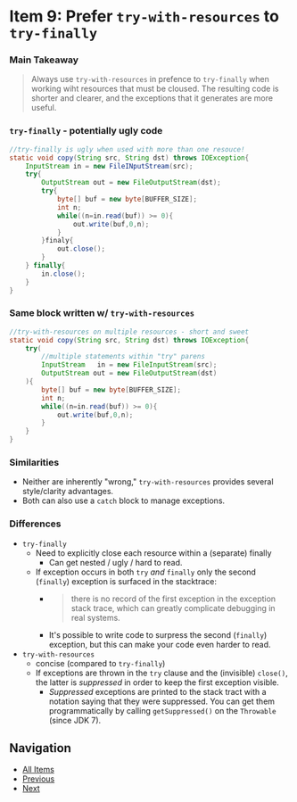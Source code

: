 # Item 9: Prefer `try-with-resources` to `try-finally`

### Main Takeaway
> Always use `try-with-resources` in prefence to `try-finally` when working wiht resources that must be cloused. The resulting code is shorter and clearer, and the exceptions that it generates are more useful. 

### `try-finally` - potentially ugly code

```java
//try-finally is ugly when used with more than one resouce!
static void copy(String src, String dst) throws IOException{
    InputStream in = new FileINputStream(src);
    try{
        OutputStream out = new FileOutputStream(dst);
        try{
            byte[] buf = new byte[BUFFER_SIZE];
            int n;
            while((n=in.read(buf)) >= 0){
                out.write(buf,0,n);
            }
        }finaly{
            out.close();
        }
    } finally{
        in.close();
    }
}
```

### Same block written w/ `try-with-resources`

```java
//try-with-resources on multiple resources - short and sweet
static void copy(String src, String dst) throws IOException{
    try(
        //multiple statements within "try" parens
        InputStream   in = new FileInputStream(src);
        OutputStream out = new FileOutputStream(dst)
    ){
        byte[] buf = new byte[BUFFER_SIZE];
        int n;
        while((n=in.read(buf)) >= 0){
            out.write(buf,0,n);
        }
    }
}
```

### Similarities

- Neither are inherently "wrong," `try-with-resources` provides several style/clarity advantages.
- Both can also use a `catch` block to manage exceptions. 

### Differences

- `try-finally`
    - Need to explicitly close each resource within a (separate) finally
        - Can get nested / ugly / hard to read.
    - If exception occurs in both `try` _and_ `finally` only the second (`finally`) exception is surfaced in the stacktrace:
        - > there is no record of the first exception in the exception stack trace, which can greatly complicate debugging in real systems.
        - It's possible to write code to surpress the second (`finally`) exception, but this can make your code even harder to read.
- `try-with-resources`
    - concise (compared to `try-finally`)
    - If exceptions are thrown in the `try` clause and the (invisible) `close()`, the latter is _suppressed_ in order to keep the first exception visible.
        - _Suppressed_ exceptions are printed to the stack tract with a notation saying that they were suppressed. You can get them programmatically by calling `getSuppressed()` on the `Throwable` (since JDK 7).

## Navigation

- [All Items](../README.md#items)
- [Previous](item-08.md)
- [Next](item-10.md)